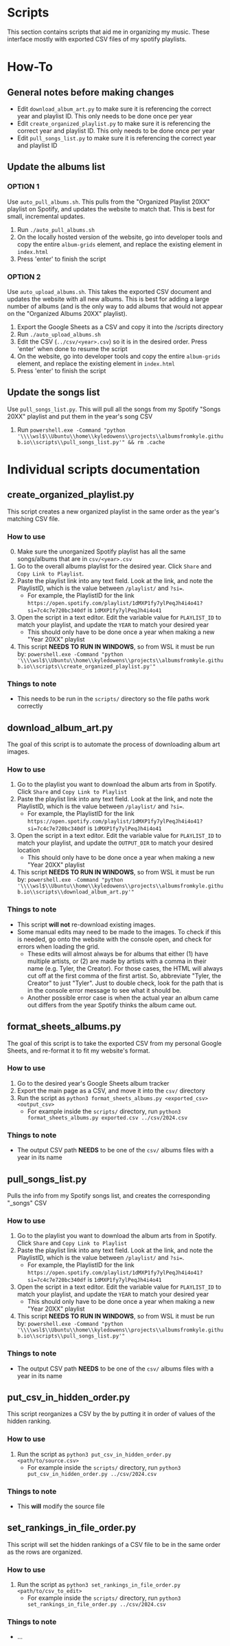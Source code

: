 # Scripts
This section contains scripts that aid me in organizing my music. These interface mostly with exported CSV files of my spotify playlists.


# How-To
## General notes before making changes
* Edit `download_album_art.py` to make sure it is referencing the correct year and playlist ID. This only needs to be done once per year
* Edit `create_organized_playlist.py` to make sure it is referencing the correct year and playlist ID. This only needs to be done once per year
* Edit `pull_songs_list.py` to make sure it is referencing the correct year and playlist ID 

## Update the albums list
### OPTION 1
Use `auto_pull_albums.sh`. This pulls from the "Organized Playlist 20XX" playlist on Spotify, and updates the website to match that. This is best for small, incremental updates.
1) Run `./auto_pull_albums.sh`
2) On the locally hosted version of the website, go into developer tools and copy the entire `album-grids` element, and replace the existing element in `index.html`
3) Press 'enter' to finish the script

### OPTION 2
Use `auto_upload_albums.sh`. This takes the exported CSV document and updates the website with all new albums. This is best for adding a large number of albums (and is the only way to add albums that would not appear on the "Organized Albums 20XX" playlist).
1) Export the Google Sheets as a CSV and copy it into the /scripts directory
2) Run `./auto_upload_albums.sh`
3) Edit the CSV (`../csv/<year>.csv`) so it is in the desired order. Press 'enter' when done to resume the script
4) On the website, go into developer tools and copy the entire `album-grids` element, and replace the existing element in `index.html`
5) Press 'enter' to finish the script


## Update the songs list
Use `pull_songs_list.py`. This will pull all the songs from my Spotify "Songs 20XX" playlist and put them in the year's song CSV
1) Run `powershell.exe -Command "python '\\\\wsl$\\Ubuntu\\home\\kyledowens\\projects\\albumsfromkyle.github.io\\scripts\\pull_songs_list.py'" && rm .cache`



<!-- ---------------------------------------------------------------------------------------- -->


# Individual scripts documentation
## create_organized_playlist.py
This script creates a new organized playlist in the same order as the year's matching CSV file.

### How to use
0) Make sure the unorganized Spotify playlist has all the same songs/albums that are in `csv/<year>.csv`
1) Go to the overall albums playlist for the desired year. Click `Share` and `Copy Link to Playlist`.
2) Paste the playlist link into any text field. Look at the link, and note the PlaylistID, which is the value between `/playlist/` and `?si=`. 
    - For example, the PlaylistID for the link `https://open.spotify.com/playlist/1dMXP1fy7ylPeqJh4i4o41?si=7c4c7e720bc340df` is `1dMXP1fy7ylPeqJh4i4o41`
3) Open the script in a text editor. Edit the variable value for `PLAYLIST_ID` to match your playlist, and update the `YEAR` to match your desired year
    - This should only have to be done once a year when making a new "Year 20XX" playlist
4) This script **NEEDS TO RUN IN WINDOWS**, so from WSL it must be run by: `powershell.exe -Command "python '\\\\wsl$\\Ubuntu\\home\\kyledowens\\projects\\albumsfromkyle.github.io\\scripts\\create_organized_playlist.py'"`


### Things to note
* This needs to be run in the `scripts/` directory so the file paths work correctly


<!-- ---------------------------------------------------------------------------------------- -->


## download_album_art.py
The goal of this script is to automate the process of downloading album art images.

### How to use
1) Go to the playlist you want to download the album arts from in Spotify. Click `Share` and `Copy Link to Playlist`
2) Paste the playlist link into any text field. Look at the link, and note the PlaylistID, which is the value between `/playlist/` and `?si=`. 
    - For example, the PlaylistID for the link `https://open.spotify.com/playlist/1dMXP1fy7ylPeqJh4i4o41?si=7c4c7e720bc340df` is `1dMXP1fy7ylPeqJh4i4o41`
3) Open the script in a text editor. Edit the variable value for `PLAYLIST_ID` to match your playlist, and update the `OUTPUT_DIR` to match your desired location
    - This should only have to be done once a year when making a new "Year 20XX" playlist
4) This script **NEEDS TO RUN IN WINDOWS**, so from WSL it must be run by: `powershell.exe -Command "python '\\\\wsl$\\Ubuntu\\home\\kyledowens\\projects\\albumsfromkyle.github.io\\scripts\\download_album_art.py'"`

### Things to note
* This script **will not** re-download existing images.
* Some manual edits may need to be made to the images. To check if this is needed, go onto the website with the console open, and check for errors when loading the grid.
    - These edits will almost always be for albums that either (1) have multiple artists, or (2) are made by artists with a comma in their name (e.g. Tyler, the Creator). For those cases, the HTML will always cut off at the first comma of the first artist. So, abbreviate "Tyler, the Creator" to just "Tyler". Just to double check, look for the path that is in the console error message to see what it should be.
    - Another possible error case is when the actual year an album came out differs from the year Spotify thinks the album came out.


<!-- ---------------------------------------------------------------------------------------- -->


## format_sheets_albums.py
The goal of this script is to take the exported CSV from my personal Google Sheets, and re-format it to fit my website's format.

### How to use
1) Go to the desired year's Google Sheets album tracker
2) Export the main page as a CSV, and move it into the `csv/` directory
4) Run the script as `python3 format_sheets_albums.py <exported_csv> <output_csv>`
    - For example inside the `scripts/` directory, run `python3 format_sheets_albums.py exported.csv ../csv/2024.csv`

### Things to note
* The output CSV path **NEEDS** to be one of the `csv/` albums files with a year in its name


<!-- ---------------------------------------------------------------------------------------- -->


## pull_songs_list.py
Pulls the info from my Spotify songs list, and creates the corresponding "_songs" CSV

### How to use
1) Go to the playlist you want to download the album arts from in Spotify. Click `Share` and `Copy Link to Playlist`
2) Paste the playlist link into any text field. Look at the link, and note the PlaylistID, which is the value between `/playlist/` and `?si=`. 
    - For example, the PlaylistID for the link `https://open.spotify.com/playlist/1dMXP1fy7ylPeqJh4i4o41?si=7c4c7e720bc340df` is `1dMXP1fy7ylPeqJh4i4o41`
3) Open the script in a text editor. Edit the variable value for `PLAYLIST_ID` to match your playlist, and update the `YEAR` to match your desired year
    - This should only have to be done once a year when making a new "Year 20XX" playlist
4) This script **NEEDS TO RUN IN WINDOWS**, so from WSL it must be run by: `powershell.exe -Command "python '\\\\wsl$\\Ubuntu\\home\\kyledowens\\projects\\albumsfromkyle.github.io\\scripts\\pull_songs_list.py'"`


### Things to note
* The output CSV path **NEEDS** to be one of the `csv/` albums files with a year in its name


<!-- ---------------------------------------------------------------------------------------- -->


## put_csv_in_hidden_order.py
This script reorganizes a CSV by the by putting it in order of values of the hidden ranking.

### How to use
1) Run the script as `python3 put_csv_in_hidden_order.py <path/to/source.csv>`
    - For example inside the `scripts/` directory, run `python3 put_csv_in_hidden_order.py ../csv/2024.csv`

### Things to note
* This **will** modify the source file


<!-- ---------------------------------------------------------------------------------------- -->


## set_rankings_in_file_order.py
This script will set the hidden rankings of a CSV file to be in the same order as the rows are organized.

### How to use
1) Run the script as `python3 set_rankings_in_file_order.py <path/to/csv_to_edit>`
    - For example inside the `scripts/` directory, run `python3 set_rankings_in_file_order.py ../csv/2024.csv`

### Things to note
* ...